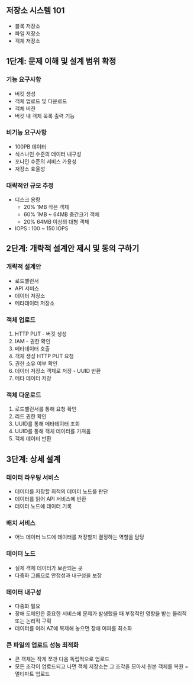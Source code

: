 ## 저장소 시스템 101
- 블록 저장소
- 파일 저장소
- 객체 저장소
## 1단계: 문제 이해 및 설계 범위 확정
### 기능 요구사항
- 버킷 생성
- 객체 업로드 및 다운로드
- 객체 버전
- 버킷 내 객체 목록 출력 기능
### 비기능 요구사항
- 100PB 데이터
- 식스나인 수준의 데이터 내구성
- 포나인 수준의 서비스 가용성
- 저장소 효율성

### 대략적인 규모 추정
- 디스크 용량
	- 20% 1MB 작은 객체
	- 60% 1MB ~ 64MB 중간크기 객체
	- 20% 64MB 이상의 대형 객체
- IOPS : 100 ~ 150 IOPS

## 2단계: 개략적 설계안 제시 및 동의 구하기
### 개략적 설계안
- 로드밸런서
- API 서비스
- 데이터 저장소
- 메타데이터 저장소

### 객체 업로드
1. HTTP PUT - 버킷 생성
2. IAM - 권한 확인
3. 메타데이터 호출
4. 객체 생성 HTTP PUT 요청
5. 권한 소유 여부 확인
6. 데이터 저장소 객체로 저장 - UUID 반환
7. 메타 데이터 저장

### 객체 다운로드
1. 로드밸런서를 통해 요청 확인
2. 리드 권한 확인
3. UUID를 통해 메타데이터 조회
4. UUID를 통해 객체 데이터를 가져옴
5. 객체 데이터 반환

## 3단계: 상세 설계
### 데이터 라우팅 서비스
- 데이터를 저장할 최적의 데이터 노드를 판단
- 데이터를 읽어 API 서비스에 반환
- 데이터 노드에 데이터 기록
### 배치 서비스
- 어느 데이터 노드에 데이터를 저장할지 결정하는 역할을 담당
### 데이터 노드
- 실제 객체 데이터가 보관되는 곳
- 다중화 그룹으로 안정성과 내구성을 보장
### 데이터 내구성
- 다중화 필요
- 장애 도메인은 중요한 서비스에 문제가 발생했을 때 부정적인 영향을 받는 물리적 또는 논리적 구획
- 데이터를 여러 AZ에 복제해 놓으면 장애 여파를 최소화
### 큰 파일의 업로드 성능 최적화
- 큰 객체는 작게 쪼갠 다음 독립적으로 업로드
- 모든 조각이 업로드되고 나면 객체 저장소는 그 조각을 모아서 원본 객체를 복원 = 멀티파트 업로드